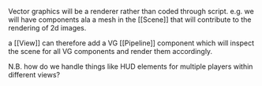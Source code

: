 
Vector graphics will be a renderer rather than coded through script. e.g. we will have components ala a mesh in the [[Scene]] that will contribute to the rendering of 2d images. 

a [[View]] can therefore add a VG [[Pipeline]] component which will inspect the scene for all VG components and render them accordingly.

N.B. how do we handle things like HUD elements for multiple players within different views?
